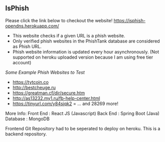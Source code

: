 ## IsPhish

Please click the link below to checkout the website!
https://isphish-opendns.herokuapp.com/

- This website checks if a given URL is a phish website.
- Only verified phish websites in the PhishTank database are considered as Phish URL.
- Phish website information is updated every hour asynchronously. 
    (Not supported on heroku uploaded version because I am using free tier account)

*Some Example Phish Websites to Test*
- https://tytcoin.co
- http://bestcheuge.ru
- https://greatman.cf/dir/secure.htm
- http://as13232.my1.ru/fb-help-center.html
- https://tinyurl.com/y84sjqk2
= ... and 28269 more!


More Info:
Front End : React JS (Javascript)
Back End : Spring Boot (Java)
Database : MongoDB

Frontend Git Repository had to be seperated to deploy on heroku.
This is a backend repository.
